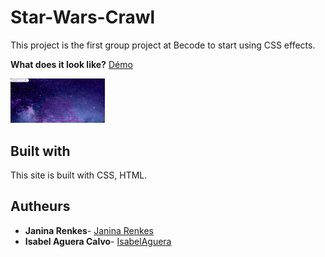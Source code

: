 # Star-Wars-Crawl

This project is the first group project at Becode to start using CSS effects.

**What does it look like?** [Démo](https://IsabelAguera.github.io/Star-Wars-Crawl/)

<img src="star-wars.png" style="width:30%;">

## Built with
This site is built with CSS, HTML.

## Autheurs

* **Janina Renkes**- [Janina Renkes](https://github.com/renlcesjanina)
* **Isabel Aguera Calvo**- [IsabelAguera](https://github.com/IsabelAguera)
  
